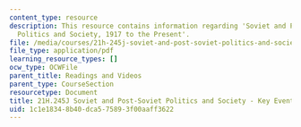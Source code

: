 ```yaml
---
content_type: resource
description: This resource contains information regarding 'Soviet and Post-Soviet
  Politics and Society, 1917 to the Present'.
file: /media/courses/21h-245j-soviet-and-post-soviet-politics-and-society-1917-to-the-present-spring-2016/1c1e18348b40dca575893f00aaff3622_MIT21H_245JS16_KeyEvents.pdf
file_type: application/pdf
learning_resource_types: []
ocw_type: OCWFile
parent_title: Readings and Videos
parent_type: CourseSection
resourcetype: Document
title: 21H.245J Soviet and Post-Soviet Politics and Society - Key Events
uid: 1c1e1834-8b40-dca5-7589-3f00aaff3622
---
```

